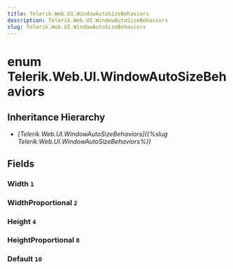 ```yaml
---
title: Telerik.Web.UI.WindowAutoSizeBehaviors
description: Telerik.Web.UI.WindowAutoSizeBehaviors
slug: Telerik.Web.UI.WindowAutoSizeBehaviors
---
```


# enum Telerik.Web.UI.WindowAutoSizeBehaviors

## Inheritance Hierarchy

* *[Telerik.Web.UI.WindowAutoSizeBehaviors]({%slug Telerik.Web.UI.WindowAutoSizeBehaviors%})*

## Fields

### Width `1`

### WidthProportional `2`

### Height `4`

### HeightProportional `8`

### Default `10`


